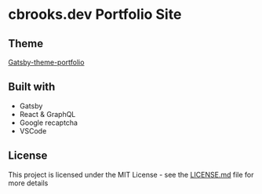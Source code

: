 # cbrooks.dev Portfolio Site

## Theme

[Gatsby-theme-portfolio](https://github.com/smakosh/gatsby-theme-portfolio)

## Built with

- Gatsby
- React & GraphQL
- Google recaptcha
- VSCode

## License

This project is licensed under the MIT License - see the [LICENSE.md](LICENSE.md) file for more details
